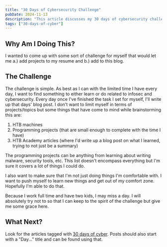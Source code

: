 ```yaml
---
title: "30 Days of Cybersecurity Challenge"
pubDate: 2024-11-13
description: "This article discusses my 30 days of cybersecurity challenge where every day for 30 days I try to learn about or do one thing related to cybersecurity"
tags: ["30-days-of-cyber"]
---
```


## Why Am I Doing This?

I wanted to come up with some sort of challenge for myself that would let me a.) add projects to my resume and b.) add to this blog.

## The Challenge

The challenge is simple. As best as I can with the limited time I have every day, I want to find something to either learn or do related to infosec and cybersecurity. Every day once I've finished the task I set for myself, I'll write up that days' blog post. I don't want to limit myself in terms of projects/topics but some things that have come to mind while brainstorming this are:

1. HTB machines
2. Programming projects (that are small enough to complete with the time I have)
3. HTB Academy articles (where I'd write up a blog post on what I learned, trying to not just be a summary)

The programming projects can be anything from learning about writing malware, security tools, etc. This list doesn't encompass everything but I'm sure it covers a lot of things I could do.

I also want to make sure that I'm not just doing things I'm comfortable with. I want to push myself to learn new things and get out of my comfort zone. Hopefully I'm able to do that.

Because I work full time and have two kids, I may miss a day. I will absolutely try not to so that I can keep to the spirit of the challenge but give me some grace here.

## What Next?

Look for the articles tagged with [30 days of cyber](../tags/30-days-of-cyber). Posts should also start with a "Day..." title and can be found using that.
